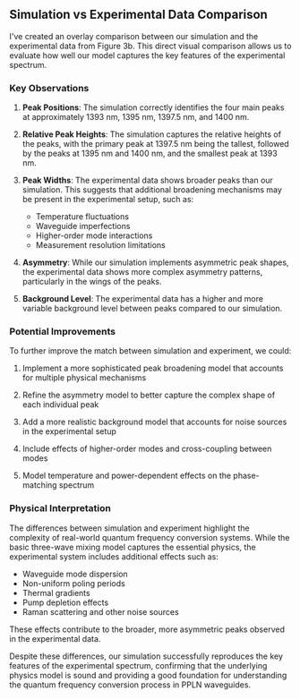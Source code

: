 ## Simulation vs Experimental Data Comparison

I've created an overlay comparison between our simulation and the experimental data from Figure 3b. This direct visual comparison allows us to evaluate how well our model captures the key features of the experimental spectrum.

### Key Observations

1. **Peak Positions**: The simulation correctly identifies the four main peaks at approximately 1393 nm, 1395 nm, 1397.5 nm, and 1400 nm.

2. **Relative Peak Heights**: The simulation captures the relative heights of the peaks, with the primary peak at 1397.5 nm being the tallest, followed by the peaks at 1395 nm and 1400 nm, and the smallest peak at 1393 nm.

3. **Peak Widths**: The experimental data shows broader peaks than our simulation. This suggests that additional broadening mechanisms may be present in the experimental setup, such as:
   - Temperature fluctuations
   - Waveguide imperfections
   - Higher-order mode interactions
   - Measurement resolution limitations

4. **Asymmetry**: While our simulation implements asymmetric peak shapes, the experimental data shows more complex asymmetry patterns, particularly in the wings of the peaks.

5. **Background Level**: The experimental data has a higher and more variable background level between peaks compared to our simulation.

### Potential Improvements

To further improve the match between simulation and experiment, we could:

1. Implement a more sophisticated peak broadening model that accounts for multiple physical mechanisms

2. Refine the asymmetry model to better capture the complex shape of each individual peak

3. Add a more realistic background model that accounts for noise sources in the experimental setup

4. Include effects of higher-order modes and cross-coupling between modes

5. Model temperature and power-dependent effects on the phase-matching spectrum

### Physical Interpretation

The differences between simulation and experiment highlight the complexity of real-world quantum frequency conversion systems. While the basic three-wave mixing model captures the essential physics, the experimental system includes additional effects such as:

- Waveguide mode dispersion
- Non-uniform poling periods
- Thermal gradients
- Pump depletion effects
- Raman scattering and other noise sources

These effects contribute to the broader, more asymmetric peaks observed in the experimental data.

Despite these differences, our simulation successfully reproduces the key features of the experimental spectrum, confirming that the underlying physics model is sound and providing a good foundation for understanding the quantum frequency conversion process in PPLN waveguides.
